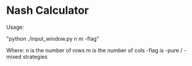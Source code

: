 # Nash Calculator

Usage:

"python ./input_window.py n m -flag"

Where: n is the number of rows
       m is the number of cols
       -flag is -pure / -mixed strategies
